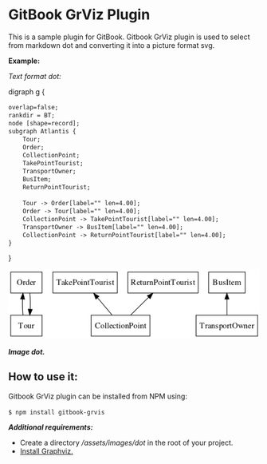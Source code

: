 **GitBook GrViz Plugin**
==============

This is a sample plugin for GitBook. Gitbook GrViz plugin is used to select from markdown dot and converting it into a picture format svg.

**Example:**

*Text format dot:*

digraph g {

	overlap=false;
	rankdir = BT;
	node [shape=record];
	subgraph Atlantis {
		Tour;
		Order;
		CollectionPoint;
		TakePointTourist;
		TransportOwner;
		BusItem;
		ReturnPointTourist;

		Tour -> Order[label="" len=4.00];
		Order -> Tour[label="" len=4.00];
		CollectionPoint -> TakePointTourist[label="" len=4.00];
		TransportOwner -> BusItem[label="" len=4.00];
		CollectionPoint -> ReturnPointTourist[label="" len=4.00];
	}
}

![](./images/dot.png)

***Image dot.***

**How to use it:**
--------------

Gitbook GrViz plugin can be installed from NPM using:

```$ npm install gitbook-grvis```

***Additional requirements:***

 - Create a directory */assets/images/dot* in the root of your project.
 - [Install Graphviz.](http://www.graphviz.org/Download..php)
